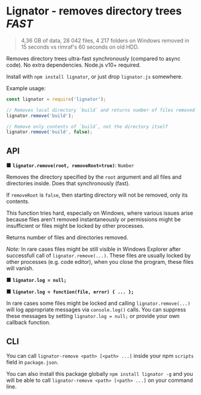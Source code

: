 # Lignator - removes directory trees *FAST*

> 4,36 GB of data, 28 042 files, 4 217 folders on Windows removed in 15 seconds
> vs rimraf's 60 seconds on old HDD.

Removes directory trees ultra-fast synchronously (compared to async code).
No extra dependencies. Node.js v10+ required.

Install with `npm install lignator`, or just drop `lignator.js` somewhere.

Example usage:
```javascript
const lignator = require('lignator');

// Removes local directory `build` and returns number of files removed
lignator.remove('build');

// Remove only contents of `build`, not the directory itself
lignator.remove('build', false);
```


## API

■ **`lignator.remove(root, removeRoot=true)`**: `Number`

Removes the directory specified by the `root` argument and all files
and directories inside. Does that synchronously (fast).

If `removeRoot` is `false`, then starting directory will not be removed,
only its contents.

This function tries hard, especially on Windows, where various issues arise
because files aren't removed instantaneously or permissions might be
insufficient or files might be locked by other processes.

Returns number of files and directories removed.

*Note:* In rare cases files might be still visible in Windows Explorer after
successfull call of `lignator.remove(...)`. These files are usually locked by
other processes (e.g. code editor), when you close the program, these files will
vanish.


■ **`lignator.log = null;`**

■ **`lignator.log = function(file, error) { ... };`**

In rare cases some files might be locked and calling `lignator.remove(...)` will
log appropriate messages via `console.log()` calls. You can suppress these
messages by setting `lignator.log = null;` or provide your own callback
function.


## CLI

You can call `lignator-remove <path> [<path> ...]` inside your npm `scripts`
field in `package.json`.

You can also install this package globally `npm install lignator -g` and you
will be able to call `lignator-remove <path> [<path> ...]` on your command line.
